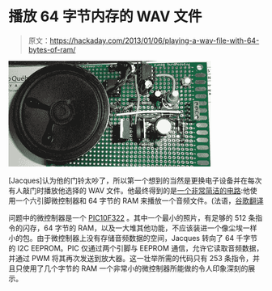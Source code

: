 # 播放 64 字节内存的 WAV 文件

> 原文：<https://hackaday.com/2013/01/06/playing-a-wav-file-with-64-bytes-of-ram/>

![montage-final](img/9e5bd8453efca78b825b1f406a74959e.png)

[Jacques]认为他的门铃太吵了，所以第一个想到的当然是更换电子设备并在每次有人敲门时播放他选择的 WAV 文件。他最终得到的是[一个非常简洁的电路](http://picatout-jd.blogspot.ca/2013/01/sonnette-dentree.html):他使用一个六引脚微控制器和 64 字节的 RAM 来播放一个音频文件。(法语，[谷歌翻译](http://translate.google.com/translate?sl=fr&tl=en&js=n&prev=_t&hl=en&ie=UTF-8&eotf=1&u=http%3A%2F%2Fpicatout-jd.blogspot.ca%2F2013%2F01%2Fsonnette-dentree.html&act=url)

问题中的微控制器是一个 [PIC10F322](http://www.microchip.com/wwwproducts/Devices.aspx?dDocName=en552977) 。其中一个最小的照片，有足够的 512 条指令的闪存，64 字节的 RAM，以及一大堆其他功能，不应该装进一个像尘埃一样小的包。由于微控制器上没有存储音频数据的空间，Jacques 转向了 64 千字节的 I2C EEPROM。PIC 仅通过两个引脚与 EEPROM 通信，允许它读取音频数据，并通过 PWM 将其再次发送到放大器。这一壮举所需的代码只有 253 条指令，并且只使用了几个字节的 RAM 一个非常小的微控制器所能做的令人印象深刻的展示。